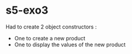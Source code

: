 # s5-exo3

Had to create 2 object constructors :  
- One to create a new product  
- One to display the values of the new product

